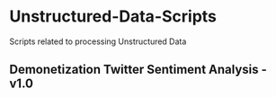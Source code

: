 # Unstructured-Data-Scripts
Scripts related to processing Unstructured Data

## Demonetization Twitter Sentiment Analysis - v1.0  
